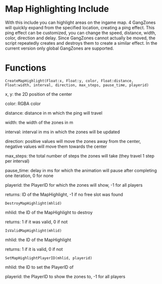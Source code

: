# Map Highlighting Include

  With this include you can highlight areas on the ingame map.
  4 GangZones will quickly expand from the specified location, creating a ping effect.
  This ping effect can be customized, you can change the speed, distance, width, color, direction and delay.
  Since GangZones cannot actually be moved, the script repeatedly creates and destroys them to create a similar effect.
  In the current version only global GangZones are supported.

# Functions

  ```CreateMapHighlight(Float:x, Float:y, color, Float:distance, Float:width, interval, direction, max_steps, pause_time, playerid)```

  x, y: 		the 2D position of the center
  
  color: 		RGBA color
  
  distance:		distance in m which the ping will travel
  
  width: 		the width of the zones in m
  
  interval: 	interval in ms in which the zones will be updated
  
  direction: 	positive values will move the zones away from the center, negative values will move them towards the center
  
  max_steps:	the total number of steps the zones will take (they travel 1 step per interval)
  
  pause_time: 	delay in ms for which the animation will pause after completing one iteration, 0 for none
  
  playerid: 	the PlayerID for which the zones will show, -1 for all players
  
  returns: 		ID of the MapHighlight, -1 if no free slot was found
  

  ```DestroyMapHighlight(mhlid)```

  mhlid: 		the ID of the MapHighlight to destroy
  
  returns: 		1 if it was valid, 0 if not

  ```IsValidMapHighlight(mhlid)```

  mhlid: 		the ID of the MapHighlight
  
  returns: 		1 if it is valid, 0 if not

  ```SetMapHighlightPlayerID(mhlid, playerid)```

  mhlid:		the ID to set the PlayerID of
  
  playerid:		the PlayerID to show the zones to, -1 for all players
